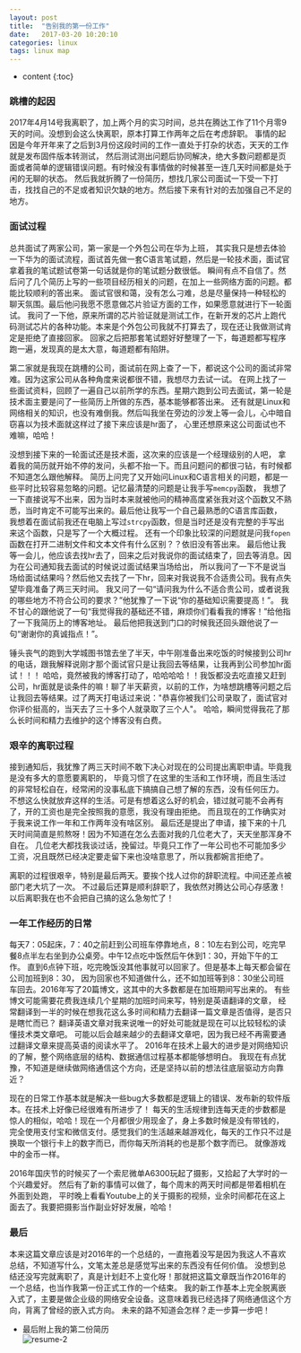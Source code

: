```yaml
---
layout: post
title:  "告别我的第一份工作"
date:   2017-03-20 10:20:10
categories: linux
tags: linux map 
---
```


* content
{:toc}

### 跳槽的起因

2017年4月14号我离职了，加上两个月的实习时间，总共在腾达工作了11个月零9天的时间。没想到会这么快离职，原本打算工作两年之后在考虑辞职。
事情的起因是今年开年来了之后到3月份这段时间的工作一直处于打杂的状态，天天的工作就是发布固件版本转测试，
然后测试测出问题后协同解决，绝大多数问题都是页面或者简单的逻辑错误问题。有时候没有事情做的时候甚至一连几天时间都是处于闲的无聊的状态。
然后我就折腾了一份简历，想找几家公司面试一下受一下打击，找找自己的不足或者知识欠缺的地方。然后接下来有针对的去加强自己不足的地方。

### 面试过程

总共面试了两家公司，第一家是一个外包公司在华为上班，
其实我只是想去体验一下华为的面试流程，面试首先做一套C语言笔试题，然后是一轮技术面，面试官拿着我的笔试题试卷第一句话就是你的笔试题分数很低。
瞬间有点不自信了。然后问了几个简历上写的一些项目经历相关的问题，在加上一些网络方面的问题。都能比较顺利的答出来。
面试官很和蔼，没有怎么刁难，总是尽量保持一种轻松的聊天氛围。最后他问我愿不愿意做芯片验证方面的工作，如果愿意就进行下一轮面试。
我问了一下他，原来所谓的芯片验证就是测试工作，在新开发的芯片上跑代码测试芯片的各种功能。本来是个外包公司我就不打算去了，现在还让我做测试肯定是拒绝了直接回家。
回家之后把那套笔试题好好整理了一下，每道题都写程序跑一遍，发现真的是太大意，每道题都有陷阱。

第二家就是我现在跳槽的公司，面试前在网上查了一下，都说这个公司的面试非常难。因为这家公司从各种角度来说都很不错，我想尽力去试一试。
在网上找了一些面试资料，回顾了一遍自己以前所学的东西。星期六跑到公司去面试，第一轮是技术面主要是问了一些简历上所做的东西，基本能够都答出来。
还有就是Linux和网络相关的知识，也没有难倒我。然后叫我坐在旁边的沙发上等一会儿，心中暗自窃喜以为技术面就这样过了接下来应该是hr面了，
心里还想原来这公司面试也不难嘛，哈哈！

没想到接下来的一轮面试还是技术面，这次来的应该是一个经理级别的人吧，
拿着我的简历就开始不停的发问，头都不抬一下。而且问题问的都很刁钻，有时候都不知道怎么跟他解释。
简历上问完了又开始问Linux和C语言相关的问题，都是一些平时比较容易忽略的问题。记忆最清楚的问题是让我手写`memcpy`函数，
我想了一下直接说写不出来，因为当时本来就被他问的精神高度紧张我对这个函数又不熟悉，当时肯定不可能写出来的。最后他让我写一个自己最熟悉的C语言库函数，
我想着在面试前我还在电脑上写过`strcpy`函数，但是当时还是没有完整的手写出来这个函数，只是写了一个大概过程。
还有一个印象比较深的问题就是问我`fopen`函数在打开二进制文件和文本文件有什么区别？？依旧没有答出来。
最后他让我等一会儿，他应该去找hr去了，回来之后对我说你的面试结束了，回去等消息。因为在公司通知我去面试的时候说过面试结果当场给出，
所以我问了一下不是说当场给面试结果吗？然后他又去找了一下hr，回来对我说我不合适贵公司。我有点失望毕竟准备了两三天时间。
我又问了一句“请问我为什么不适合贵公司，或者说我的哪些地方不符合公司的要求？”他犹豫了一下说“你的基础知识需要提高！”。
我不甘心的跟他说了一句“我觉得我的基础还不错，麻烦你们看看我的博客！”给他指了一下我简历上的博客地址。
最后他把我送到门口的时候我还回头跟他说了一句“谢谢你的真诚指点！”。

锤头丧气的跑到大学城图书馆去坐了半天，中午刚准备出来吃饭的时候接到公司hr的电话，跟我解释说刚才那个面试官只是让我回去等结果，让我再到公司参加hr面试！！！
哈哈，竟然被我的博客打动了，哈哈哈哈！！我饭都没去吃直接又赶到公司，hr面就是谈条件的嘛！聊了半天薪资，以前的工作，为啥想跳槽等问题之后
让我回去等结果。过了两天打电话过来说："恭喜你被我们公司录取了，面试官对你评价挺高的，当天去了三十多个人就录取了三个人"。
哈哈，瞬间觉得我花了那么长时间和精力去维护的这个博客没有白费。

### 艰辛的离职过程

接到通知后，我犹豫了两三天时间不敢下决心对现在的公司提出离职申请。毕竟我是没有多大的意愿要离职的，
毕竟习惯了在这里的生活和工作环境，而且生活过的非常轻松自在，经常闲的没事私底下搞搞自己想了解的东西，没有任何压力。
不想这么快就放弃这样的生活。可是有想着这么好的机会，错过就可能不会再有了，开的工资也是完全按照我的意愿，我没有理由拒绝。
而且现在的工作确实对于我来说工作一年和工作两年没有啥区别。
最后还是提出了申请，接下来的十几天时间简直是煎熬呀！因为不知道在怎么去面对我的几位老大了，天天坐那浑身不自在。
几位老大都找我谈过话，挽留过。毕竟只工作了一年公司也不可能加多少工资，况且既然已经决定要走留下来也没啥意思了，所以我都婉言拒绝了。

离职的过程很艰辛，特别是最后两天。要挨个找人过你的辞职流程。中间还差点被部门老大坑了一次。
不过最后还算是顺利辞职了，我依然对腾达公司心存感激！以后离职我在也不会把自己搞的这么急匆忙了！

### 一年工作经历的日常

每天7：05起床，7：40之前赶到公司班车停靠地点，8：10左右到公司，吃完早餐8点半左右坐到办公桌旁。中午12点吃中饭然后午休到1：30，开始下午的工作。
直到6点钟下班，吃完晚饭没其他事就可以回家了。但是基本上每天都会留在公司加班到8：30，
因为回家也不知道做什么，还不如加班等到8：30坐公司班车回去。2016年写了20篇博文，这其中的大多数都是在加班期间写出来的。
有些博文可能需要花费我连续几个星期的加班时间来写，特别是英语翻译的文章，
经常翻译到一半的时候在想我花这么多时间和精力去翻译一篇文章是否值得，是否只是瞎忙而已？
翻译英语文章对我来说唯一的好处可能就是现在可以比较轻松的读懂技术类文章吧。
可能以后会越来越少的去翻译文章吧，因为我已经不再需要通过翻译文章来提高英语的阅读水平了。
2016年在技术上最大的进步是对网络知识的了解，整个网络底层的结构、数据通信过程基本都能够想明白。
我现在有点犹豫，不知道是继续做网络通信这个方向，还是坚持以前的想法往底层驱动方向靠近？

现在的日常工作基本就是解决一些bug大多数都是逻辑上的错误、发布新的软件版本。在技术上好像已经很难有所进步了！
每天的生活规律到连每天走的步数都是惊人的相似，哈哈！现在一个月都很少用现金了，身上多数时候是没有带钱的，
完全使用支付宝和微信支付。感觉我们的生活越来越游戏化，每天的工作只不过是换取一个银行卡上的数字而已，而你每天所消耗的也是那个数字而已。
就像游戏中的金币一样。

2016年国庆节的时候买了一个索尼微单A6300玩起了摄影，又拾起了大学时的一个兴趣爱好。
然后有了新的事情可以做了，每个周末的两天时间都是带着相机在外面到处跑，
平时晚上看看Youtube上的关于摄影的视频，业余时间都花在这上面去了。我要把摄影当作副业好好发展，哈哈！

### 最后

本来这篇文章应该是对2016年的一个总结的，一直拖着没写是因为我这人不喜欢总结，不知道写什么，文笔太差总是感觉写出来的东西没有任何价值。
没想到总结还没写完就离职了，真是计划赶不上变化呀！那就把这篇文章既当作2016年的一个总结，也当作我第一份正式工作的一个结束。
我的新工作基本上完全脱离嵌入式了，主要是做企业级的网络安全设备。这意味着我已经选择了网络通信这个方向，背离了曾经的嵌入式方向。
未来的路不知道会怎样？走一步算一步吧！

* 最后附上我的第二份简历   
![resume-2]({{"/css/pics/resume-2.jpg"}})  


